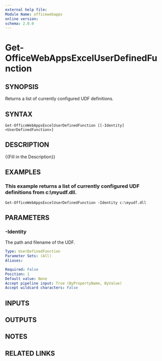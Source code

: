 ```yaml
---
external help file:
Module Name: officewebapps
online version:
schema: 2.0.0
---
```


# Get-OfficeWebAppsExcelUserDefinedFunction

## SYNOPSIS
Returns a list of currently configured UDF definitions.

## SYNTAX

```
Get-OfficeWebAppsExcelUserDefinedFunction [[-Identity] <UserDefinedFunction>]
```

## DESCRIPTION
{{Fill in the Description}}

## EXAMPLES

### This example returns a list of currently configured UDF definitions from c:\myudf.dll.
```
Get-OfficeWebAppsExcelUserDefinedFunction -Identity c:\myudf.dll
```

## PARAMETERS

### -Identity
The path and filename of the UDF.

```yaml
Type: UserDefinedFunction
Parameter Sets: (All)
Aliases: 

Required: False
Position: 1
Default value: None
Accept pipeline input: True (ByPropertyName, ByValue)
Accept wildcard characters: False
```

## INPUTS

## OUTPUTS

## NOTES

## RELATED LINKS